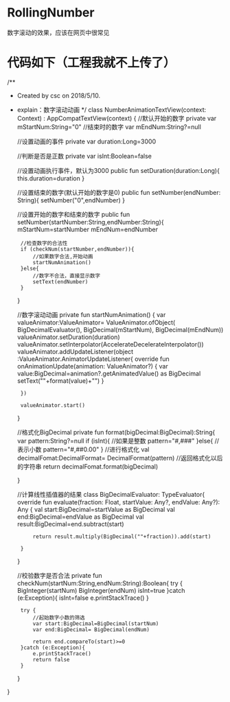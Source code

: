 # RollingNumber
数字滚动的效果，应该在网页中很常见
# 代码如下（工程我就不上传了）
/**
 * Created by csc on 2018/5/10.
 * explain：数字滚动动画
 */
class NumberAnimationTextView(context: Context) : AppCompatTextView(context) {
    //默认开始的数字
    private var mStartNum:String="0"
    //结束时的数字
     var mEndNum:String?=null

    //设置动画的事件
    private var duration:Long=3000

    //判断是否是正数
    private var isInt:Boolean=false

    //设置动画执行事件，默认为3000
    public fun setDuration(duration:Long){
        this.duration=duration
    }

    //设置结束的数字(默认开始的数字是0)
    public fun setNumber(endNumber: String){
        setNumber("0",endNumber)
    }

    //设置开始的数字和结束的数字
    public fun setNumber(startNumber:String,endNumber:String){
        mStartNum=startNumber
        mEndNum=endNumber

        //检查数字的合法性
        if (checkNum(startNumber,endNumber)){
            //如果数字合法,开始动画
            startNumAnimation()
        }else{
            //数字不合法，直接显示数字
            setText(endNumber)
        }


    }

    //数字滚动动画
    private fun startNumAnimation() {
        var valueAnimator:ValueAnimator= ValueAnimator.ofObject(
                BigDecimalEvaluator(),
                BigDecimal(mStartNum),
                BigDecimal(mEndNum))
        valueAnimator.setDuration(duration)
        valueAnimator.setInterpolator(AccelerateDecelerateInterpolator())
        valueAnimator.addUpdateListener(object :ValueAnimator.AnimatorUpdateListener{
            override fun onAnimationUpdate(animation: ValueAnimator?) {
                var value:BigDecimal=animation?.getAnimatedValue() as BigDecimal
                setText(""+format(value)+"")
            }

        })

        valueAnimator.start()
    }

    //格式化BigDecimal
    private fun format(bigDecimal:BigDecimal):String{
        var pattern:String?=null
        if (isInt){
            //如果是整数
            pattern="#,###"
        }else{
            //表示小数
            pattern="#,##0.00"
        }
        //进行格式化
        val decimalFomat:DecimalFormat= DecimalFormat(pattern)
        //返回格式化以后的字符串
        return decimalFomat.format(bigDecimal)

    }

    //计算线性插值器的结果
    class BigDecimalEvaluator: TypeEvaluator<Any>{
        override fun evaluate(fraction: Float, startValue: Any?, endValue: Any?): Any {
            val start:BigDecimal=startValue as BigDecimal
            val end:BigDecimal=endValue as BigDecimal
            val result:BigDecimal=end.subtract(start)

            return result.multiply(BigDecimal(""+fraction)).add(start)

        }


    }

    //校验数字是否合法
    private fun checkNum(startNum:String,endNum:String):Boolean{
        try {
            BigInteger(startNum)
            BigInteger(endNum)
            isInt=true
        }catch (e:Exception){
            isInt=false
            e.printStackTrace()
        }

        try {
            //起始数字小数的筛选
            var start:BigDecimal=BigDecimal(startNum)
            var end:BigDecimal= BigDecimal(endNum)

            return end.compareTo(start)>=0
        }catch (e:Exception){
            e.printStackTrace()
            return false
        }
    }





}

